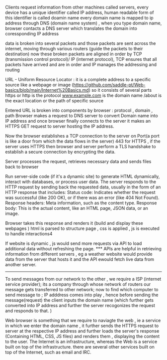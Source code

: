 Clients request information from other machines called servers,
every device has a unique identifier called IP address, human readable form of this identifier is called doamin name
every domain name is mapped to ip address through DNS (domain name system) ,
when you type domain name, browser contacts a DNS server which translates the domain into coressponding IP address

data is broken into several packets and those packets are sent across the internet, moving through various routers (guide the packets to their destination)
now these broken packets are aligned in order by TCP (transmission control protocol)/ IP (internet protocol),
TCP ensures that all packets have arrived and are in order and IP manages the addressing and routing

URL - Uniform Resource Locator :
it is a complete address to a specific source like a webpage or image 
(https://github.com/saddle-pt/Web-basics/blob/main/Internet%20Basics.md)
so it consists of several parts 
https or http is the protocol
www.example.com is the domain name 
/about is the exact location or the path of specific source


Entered URL is broken into components by browser : protocol , domain , path
Browser makes a request to DNS server to convert Domain name into IP address 
and once browser finally connects to the server it makes an HTTPS GET request to server hosting the IP address.

Now the browser establishes a TCP connection to the server on Port(a port is like a door from which the data flows in the server) 443 for HTTPS , if the server uses HTTPS then browser and server perform a TLS handshake to establish a secure connection by encrypting the data.

Server processes the request, retrieves necessary data and sends files back to browser

Run server-side code (if it's a dynamic site) to generate HTML dynamically, interact with databases, or process user data.
The server responds to the HTTP request by sending back the requested data, usually in the form of an HTTP response that includes:
Status code: Indicates whether the request was successful (like 200 OK), or if there was an error (like 404 Not Found).
Response headers: Meta information, such as the content type.
Response body: This is the actual content, like an HTML page, JSON data, or an image.

Browser takes this response and renders it (build and display these webpages )
html is parsed to structure page , css is applied , js is executed to handle interactions4

If website is dynamic , js would send more requests via API to load additional data without refreshing the page.
*** APIs are helpful in retrieving information from different servers , eg a weather website would provide data from the server that hosts it and the API ewould fetch live data from another server.

----- 

To send messages from our network to the other , we require a ISP (internet service provider); its a company through whose network of routers our message gets transferred to other network; 
now to find which computer to send message to ; IP adddress comes into play , hence before sending the message(request) the client inputs the domain name (which further gets converted into IP address and further the server recogonizes the request and responds to that. )

Web browser is something that we require to naviagte the web , ie a service in which we enter the domain name , it further sends the HTTPS request to server at the respective IP address and further loads the server's response (Containing HTML, CSS, JS files) and renders them , displaying the content to the user.
The Internet is an infrastructure, whereas the Web is a service built on top of the infrastructure. there are several other services built on top of the Internet, such as email and IRC.

